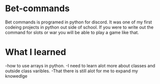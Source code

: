 # Bet-commands
Bet commands is programed in python for discord. It was one of my first codeing projects in python out side of school. If you were to write out the command for slots or war you will be able to play a game like that.

# What I learned
-how to use arrays in python.
-I need to learn alot more about classes and outside class varibles.
-That there is still alot for me to expand my knowedlge 
